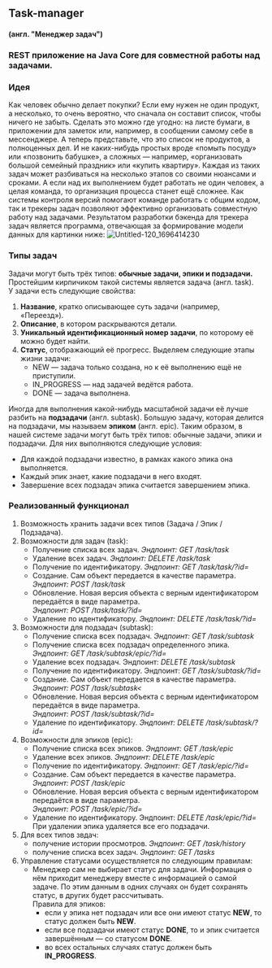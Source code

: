 ## Task-manager
#### (англ. "Менеджер задач")

### REST приложение на Java Core для совместной работы над задачами.
### Идея
Как человек обычно делает покупки? Если ему нужен не один продукт, а несколько, то очень вероятно, 
что сначала он составит список, чтобы ничего не забыть. Сделать это можно где угодно: на листе бумаги,
в приложении для заметок или, например, в сообщении самому себе в мессенджере.
А теперь представьте, что это список не продуктов, а полноценных дел. И не каких-нибудь простых вроде
«помыть посуду» или «позвонить бабушке», а сложных — например, «организовать большой семейный праздник» или
«купить квартиру». Каждая из таких задач может разбиваться на несколько этапов со своими нюансами и сроками.
А если над их выполнением будет работать не один человек, а целая команда, то организация процесса станет ещё сложнее.
Как системы контроля версий помогают команде работать с общим кодом, так и трекеры задач позволяют эффективно
организовать совместную работу над задачами.
Результатом разработки бэкенда для трекера задач является программа, отвечающая за формирование модели данных для
картинки ниже:
![Untitled-120_1696414230](https://github.com/Serg-Shapkin/Task-manager/assets/105888354/852dc0aa-7b43-4dba-b89f-8944f99c955b)

### Типы задач
Задачи могут быть трёх типов: **обычные задачи, эпики и подзадачи.**  
Простейшим кирпичиком такой системы является задача (англ. task).  
У задачи есть следующие свойства:
1. **Название**, кратко описывающее суть задачи (например, «Переезд»).
2. **Описание**, в котором раскрываются детали.
3. **Уникальный идентификационный номер задачи**, по которому её можно будет найти. 
4. **Статус**, отображающий её прогресс. Выделяем следующие этапы жизни задачи:
   - NEW — задача только создана, но к её выполнению ещё не приступили.
   - IN_PROGRESS — над задачей ведётся работа.
   - DONE — задача выполнена.

Иногда для выполнения какой-нибудь масштабной задачи её лучше разбить на **подзадачи** (англ. subtask).
Большую задачу, которая делится на подзадачи, мы называем **эпиком** (англ. epic).
Таким образом, в нашей системе задачи могут быть трёх типов: обычные задачи, эпики и подзадачи.
Для них выполняются следующие условия:
- Для каждой подзадачи известно, в рамках какого эпика она выполняется.
- Каждый эпик знает, какие подзадачи в него входят.
- Завершение всех подзадач эпика считается завершением эпика.

### Реализованный функционал
1. Возможность хранить задачи всех типов (Задача / Эпик / Подзадача).
2. Возможности для задач (task):
   - Получение списка всех задач. *Эндпоинт: GET /task/task*
   - Удаление всех задач. *Эндпоинт: DELETE /task/task*
   - Получение по идентификатору. *Эндпоинт: GET /task/task/?id=*
   - Создание. Сам объект передается в качестве параметра. *Эндпоинт: POST /task/task*
   - Обновление. Новая версия объекта с верным идентификатором передаётся в виде параметра.
   <br> *Эндпоинт: POST /task/task/?id=*
   - Удаление по идентификатору. *Эндпоинт: DELETE /task/task/?id=*
3. Возможности для подзадач (subtask):
   - Получение списка всех подзадач. *Эндпоинт: GET /task/subtask*
   - Получение списка всех подзадач определенного эпика. *Эндпоинт: GET /task/subtask/epic/?id=*
   - Удаление всех подзадач. Эндпоинт: *DELETE /task/subtask*
   - Получение по идентификатору. Эндпоинт: *GET /task/subtask/?id=*
   - Создание. Сам объект передается в качестве параметра. *Эндпоинт: POST /task/subtask<*
   - Обновление. Новая версия объекта с верным идентификатором передаётся в виде параметра.
     <br> *Эндпоинт: POST /task/subtask/?id=*
   - Удаление по идентификатору. *Эндпоинт: DELETE /task/subtask/?id=*
4. Возможности для эпиков (epic):
   - Получение списка всех эпиков. *Эндпоинт: GET /task/epic*
   - Удаление всех эпиков. *Эндпоинт: DELETE /task/epic*
   - Получение по идентификатору. *Эндпоинт: GET /task/epic/?id=*
   - Создание. Сам объект передается в качестве параметра. *Эндпоинт: POST /task/epic*
   - Обновление. Новая версия объекта с верным идентификатором передаётся в виде параметра.
     <br> *Эндпоинт: POST /task/epic/?id=*
   - Удаление по идентификатору. Эндпоинт: *DELETE /task/epic/?id=*
     <br> При удалении эпика удаляется все его подзадачи.
5. Для всех типов звдач:
   - получение истории просмотров. *Эндпоинт: GET /task/history*
   - получение списка всех задач. *Эндпоинт: GET /tasks*
5. Управление статусами осуществляется по следующим правилам:
   - Менеджер сам не выбирает статус для задачи. Информация о нём приходит менеджеру вместе с информацией о самой задаче.
     По этим данным в одних случаях он будет сохранять статус, в других будет рассчитывать.
   <br> Правила для эпиков:
     - если у эпика нет подзадач или все они имеют статус **NEW**, то статус должен быть **NEW**.
     - если все подзадачи имеют статус **DONE**, то и эпик считается завершённым — со статусом **DONE**.
     - во всех остальных случаях статус должен быть **IN_PROGRESS**.
